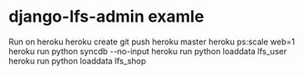 django-lfs-admin examle
========================

Run on heroku
    heroku create
    git push heroku master
    heroku ps:scale web=1
    heroku run python syncdb --no-input
    heroku run python loaddata lfs_user
    heroku run python loaddata lfs_shop


